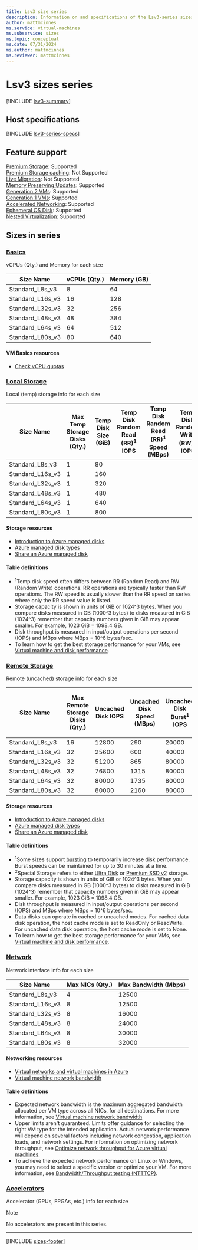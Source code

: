 ```yaml
---
title: Lsv3 size series
description: Information on and specifications of the Lsv3-series sizes
author: mattmcinnes
ms.service: virtual-machines
ms.subservice: sizes
ms.topic: conceptual
ms.date: 07/31/2024
ms.author: mattmcinnes
ms.reviewer: mattmcinnes
---
```


# Lsv3 sizes series

[!INCLUDE [lsv3-summary](./includes/lsv3-series-summary.md)]

## Host specifications
[!INCLUDE [lsv3-series-specs](./includes/lsv3-series-specs.md)]

## Feature support
[Premium Storage](../../premium-storage-performance.md): Supported <br>[Premium Storage caching](../../premium-storage-performance.md): Not Supported <br>[Live Migration](../../maintenance-and-updates.md): Not Supported <br>[Memory Preserving Updates](../../maintenance-and-updates.md): Supported <br>[Generation 2 VMs](../../generation-2.md): Supported <br>[Generation 1 VMs](../../generation-2.md): Supported <br>[Accelerated Networking](../../../virtual-network/create-vm-accelerated-networking-cli.md): Supported <br>[Ephemeral OS Disk](../../ephemeral-os-disks.md): Supported <br>[Nested Virtualization](/virtualization/hyper-v-on-windows/user-guide/nested-virtualization): Supported <br>

## Sizes in series

### [Basics](#tab/sizebasic)

vCPUs (Qty.) and Memory for each size

| Size Name | vCPUs (Qty.) | Memory (GB) |
| --- | --- | --- |
| Standard_L8s_v3 | 8 | 64 |
| Standard_L16s_v3 | 16 | 128 |
| Standard_L32s_v3 | 32 | 256 |
| Standard_L48s_v3 | 48 | 384 |
| Standard_L64s_v3 | 64 | 512 |
| Standard_L80s_v3 | 80 | 640 |

#### VM Basics resources
- [Check vCPU quotas](../../../virtual-machines/quotas.md)

### [Local Storage](#tab/sizestoragelocal)

Local (temp) storage info for each size

| Size Name | Max Temp Storage Disks (Qty.) | Temp Disk Size (GiB) | Temp Disk Random Read (RR)<sup>1</sup> IOPS | Temp Disk Random Read (RR)<sup>1</sup> Speed (MBps) | Temp Disk Random Write (RW)<sup>1</sup> IOPS | Temp Disk Random Write (RW)<sup>1</sup> Speed (MBps) | Max NVMe Disks (Qty.) | NVMe Disk Size (TiB) | NVMe Disk IOPS | NVMe Disk Speed (MBps) | 
| --- | --- | --- | --- | --- | --- | --- | --- | --- | --- | --- |
| Standard_L8s_v3  | 1 | 80  |  |  |  |  | 1  | 1.92 | 400000 | 2000 |
| Standard_L16s_v3 | 1 | 160 |  |  |  |  | 2  | 1.92 | 800000 | 4000 |
| Standard_L32s_v3 | 1 | 320 |  |  |  |  | 4  | 1.92 | 1.5M   | 8000 |
| Standard_L48s_v3 | 1 | 480 |  |  |  |  | 6  | 1.92 | 2.2M   | 14000 |
| Standard_L64s_v3 | 1 | 640 |  |  |  |  | 8  | 1.92 | 2.9M   | 16000 |
| Standard_L80s_v3 | 1 | 800 |  |  |  |  | 10 | 1.92 | 3.8M   | 20000 |

#### Storage resources
- [Introduction to Azure managed disks](../../../virtual-machines/managed-disks-overview.md)
- [Azure managed disk types](../../../virtual-machines/disks-types.md)
- [Share an Azure managed disk](../../../virtual-machines/disks-shared.md)

#### Table definitions
- <sup>1</sup>Temp disk speed often differs between RR (Random Read) and RW (Random Write) operations. RR operations are typically faster than RW operations. The RW speed is usually slower than the RR speed on series where only the RR speed value is listed.
- Storage capacity is shown in units of GiB or 1024^3 bytes. When you compare disks measured in GB (1000^3 bytes) to disks measured in GiB (1024^3) remember that capacity numbers given in GiB may appear smaller. For example, 1023 GiB = 1098.4 GB.
- Disk throughput is measured in input/output operations per second (IOPS) and MBps where MBps = 10^6 bytes/sec.
- To learn how to get the best storage performance for your VMs, see [Virtual machine and disk performance](../../../virtual-machines/disks-performance.md).

### [Remote Storage](#tab/sizestorageremote)

Remote (uncached) storage info for each size

| Size Name | Max Remote Storage Disks (Qty.) | Uncached Disk IOPS | Uncached Disk Speed (MBps) | Uncached Disk Burst<sup>1</sup> IOPS | Uncached Disk Burst<sup>1</sup> Speed (MBps) | Uncached Special<sup>2</sup> Disk IOPS | Uncached Special<sup>2</sup> Disk Speed (MBps) | Uncached Burst<sup>1</sup> Special<sup>2</sup> Disk IOPS | Uncached Burst<sup>1</sup> Special<sup>2</sup> Disk Speed (MBps) |
| --- | --- | --- | --- | --- | --- | --- | --- | --- | --- |
| Standard_L8s_v3 | 16 | 12800 | 290 | 20000 | 1200 | 400000 | 2000 |  |  |
| Standard_L16s_v3 | 32 | 25600 | 600 | 40000 | 1600 | 800000 | 4000 |  |  |
| Standard_L32s_v3 | 32 | 51200 | 865 | 80000 | 2000 | 1.5M | 8000 |  |  |
| Standard_L48s_v3 | 32 | 76800 | 1315 | 80000 | 3000 | 2.2M | 14000 |  |  |
| Standard_L64s_v3 | 32 | 80000 | 1735 | 80000 | 3000 | 2.9M | 16000 |  |  |
| Standard_L80s_v3 | 32 | 80000 | 2160 | 80000 | 3000 | 3.8M | 20000 |  |  |

#### Storage resources
- [Introduction to Azure managed disks](../../../virtual-machines/managed-disks-overview.md)
- [Azure managed disk types](../../../virtual-machines/disks-types.md)
- [Share an Azure managed disk](../../../virtual-machines/disks-shared.md)

#### Table definitions
- <sup>1</sup>Some sizes support [bursting](../../disk-bursting.md) to temporarily increase disk performance. Burst speeds can be maintained for up to 30 minutes at a time.
- <sup>2</sup>Special Storage refers to either [Ultra Disk](../../../virtual-machines/disks-enable-ultra-ssd.md) or [Premium SSD v2](../../../virtual-machines/disks-deploy-premium-v2.md) storage.
- Storage capacity is shown in units of GiB or 1024^3 bytes. When you compare disks measured in GB (1000^3 bytes) to disks measured in GiB (1024^3) remember that capacity numbers given in GiB may appear smaller. For example, 1023 GiB = 1098.4 GB.
- Disk throughput is measured in input/output operations per second (IOPS) and MBps where MBps = 10^6 bytes/sec.
- Data disks can operate in cached or uncached modes. For cached data disk operation, the host cache mode is set to ReadOnly or ReadWrite. For uncached data disk operation, the host cache mode is set to None.
- To learn how to get the best storage performance for your VMs, see [Virtual machine and disk performance](../../../virtual-machines/disks-performance.md).


### [Network](#tab/sizenetwork)

Network interface info for each size

| Size Name | Max NICs (Qty.) | Max Bandwidth (Mbps) |
| --- | --- | --- |
| Standard_L8s_v3 | 4 | 12500 |
| Standard_L16s_v3 | 8 | 12500 |
| Standard_L32s_v3 | 8 | 16000 |
| Standard_L48s_v3 | 8 | 24000 |
| Standard_L64s_v3 | 8 | 30000 |
| Standard_L80s_v3 | 8 | 32000 |

#### Networking resources
- [Virtual networks and virtual machines in Azure](../../../virtual-network/network-overview.md)
- [Virtual machine network bandwidth](../../../virtual-network/virtual-machine-network-throughput.md)

#### Table definitions
- Expected network bandwidth is the maximum aggregated bandwidth allocated per VM type across all NICs, for all destinations. For more information, see [Virtual machine network bandwidth](../../../virtual-network/virtual-machine-network-throughput.md)
- Upper limits aren't guaranteed. Limits offer guidance for selecting the right VM type for the intended application. Actual network performance will depend on several factors including network congestion, application loads, and network settings. For information on optimizing network throughput, see [Optimize network throughput for Azure virtual machines](../../../virtual-network/virtual-network-optimize-network-bandwidth.md). 
-  To achieve the expected network performance on Linux or Windows, you may need to select a specific version or optimize your VM. For more information, see [Bandwidth/Throughput testing (NTTTCP)](../../../virtual-network/virtual-network-bandwidth-testing.md).

### [Accelerators](#tab/sizeaccelerators)

Accelerator (GPUs, FPGAs, etc.) info for each size

> [!NOTE]
> No accelerators are present in this series.

---

[!INCLUDE [sizes-footer](../includes/sizes-footer.md)]
